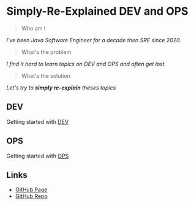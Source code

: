 # Simply-Re-Explained DEV and OPS

> Who am I

*I've been Java Software Engineer for a decade then SRE since 2020.*

> What's the problem

*I find it hard to learn topics on DEV and OPS and often get lost.*

> What's the solution

*Let's try to **simply re-explain** theses topics*

## DEV

Getting started with [DEV](dev/README.md)

## OPS

Getting started with [OPS](ops/README.md)

## Links

- [GitHub Page](https://niehaitao.github.io/)
- [GitHub Repo](https://github.com/niehaitao/niehaitao.github.io)
